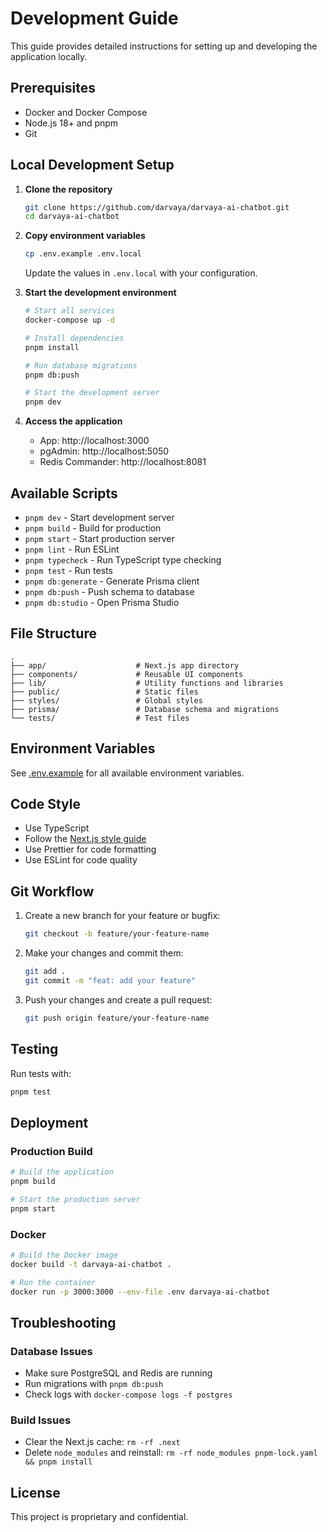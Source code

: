 # Development Guide

This guide provides detailed instructions for setting up and developing the application locally.

## Prerequisites

- Docker and Docker Compose
- Node.js 18+ and pnpm
- Git

## Local Development Setup

1. **Clone the repository**
   ```bash
   git clone https://github.com/darvaya/darvaya-ai-chatbot.git
   cd darvaya-ai-chatbot
   ```

2. **Copy environment variables**
   ```bash
   cp .env.example .env.local
   ```
   Update the values in `.env.local` with your configuration.

3. **Start the development environment**
   ```bash
   # Start all services
   docker-compose up -d
   
   # Install dependencies
   pnpm install
   
   # Run database migrations
   pnpm db:push
   
   # Start the development server
   pnpm dev
   ```

4. **Access the application**
   - App: http://localhost:3000
   - pgAdmin: http://localhost:5050
   - Redis Commander: http://localhost:8081

## Available Scripts

- `pnpm dev` - Start development server
- `pnpm build` - Build for production
- `pnpm start` - Start production server
- `pnpm lint` - Run ESLint
- `pnpm typecheck` - Run TypeScript type checking
- `pnpm test` - Run tests
- `pnpm db:generate` - Generate Prisma client
- `pnpm db:push` - Push schema to database
- `pnpm db:studio` - Open Prisma Studio

## File Structure

```
.
├── app/                    # Next.js app directory
├── components/             # Reusable UI components
├── lib/                    # Utility functions and libraries
├── public/                 # Static files
├── styles/                 # Global styles
├── prisma/                 # Database schema and migrations
└── tests/                  # Test files
```

## Environment Variables

See [.env.example](.env.example) for all available environment variables.

## Code Style

- Use TypeScript
- Follow the [Next.js style guide](https://nextjs.org/docs/app/building-your-application/configuring/eslint)
- Use Prettier for code formatting
- Use ESLint for code quality

## Git Workflow

1. Create a new branch for your feature or bugfix:
   ```bash
   git checkout -b feature/your-feature-name
   ```

2. Make your changes and commit them:
   ```bash
   git add .
   git commit -m "feat: add your feature"
   ```

3. Push your changes and create a pull request:
   ```bash
   git push origin feature/your-feature-name
   ```

## Testing

Run tests with:
```bash
pnpm test
```

## Deployment

### Production Build
```bash
# Build the application
pnpm build

# Start the production server
pnpm start
```

### Docker
```bash
# Build the Docker image
docker build -t darvaya-ai-chatbot .

# Run the container
docker run -p 3000:3000 --env-file .env darvaya-ai-chatbot
```

## Troubleshooting

### Database Issues
- Make sure PostgreSQL and Redis are running
- Run migrations with `pnpm db:push`
- Check logs with `docker-compose logs -f postgres`

### Build Issues
- Clear the Next.js cache: `rm -rf .next`
- Delete `node_modules` and reinstall: `rm -rf node_modules pnpm-lock.yaml && pnpm install`

## License

This project is proprietary and confidential.
